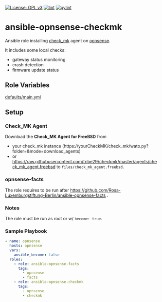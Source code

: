 [![License: GPL v3](https://img.shields.io/badge/License-GPL%20v3-blue.svg)](http://www.gnu.org/licenses/gpl-3.0)
[![lint](https://github.com/Rosa-Luxemburgstiftung-Berlin/ansible-opnsense-checkmk/actions/workflows/lint.yml/badge.svg)](https://github.com/Rosa-Luxemburgstiftung-Berlin/ansible-opnsense-checkmk/actions?query=workflow%3Aansible-lint)
[![pylint](https://github.com/Rosa-Luxemburgstiftung-Berlin/ansible-opnsense-checkmk/actions/workflows/pylint.yml/badge.svg)](https://github.com/Rosa-Luxemburgstiftung-Berlin/ansible-opnsense-checkmk/actions?query=workflow%3Apylint)

# ansible-opnsense-checkmk

Ansible role installing [check_mk](https://checkmk.com/) agent on [opnsense](https://opnsense.org/).

It includes some local checks:

  * gateway status monitoring
  * crash detection
  * firmware update status

## Role Variables

[defaults/main.yml](defaults/main.yml)

## Setup

### Check_MK Agent

Download the **Check_MK Agent for FreeBSD** from
  * your check_mk instance (https://yourCheckMK/check_mk/wato.py?folder=&mode=download_agents)
  * or https://raw.githubusercontent.com/tribe29/checkmk/master/agents/check_mk_agent.freebsd
to `files/check_mk_agent.freebsd`.

### opnsense-facts

The role requires to be run after https://github.com/Rosa-Luxemburgstiftung-Berlin/ansible-opnsense-facts .

### Notes

The role must be run as root or w/ `become: true`.

### Sample Playbook

```yaml
- name: opnsense
  hosts: opnsense
  vars:
    ansible_become: false
  roles:
    - role: ansible-opnsense-facts
      tags:
        - opnsense
        - facts
    - role: ansible-opnsense-checkmk
      tags:
        - opnsense
        - checkmk
```
